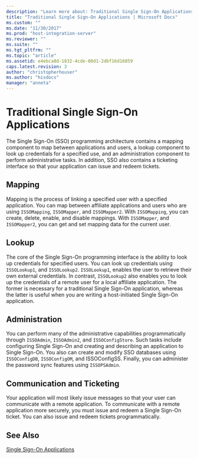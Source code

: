```yaml
---
description: "Learn more about: Traditional Single Sign-On Applications"
title: "Traditional Single Sign-On Applications | Microsoft Docs"
ms.custom: ""
ms.date: "11/30/2017"
ms.prod: "host-integration-server"
ms.reviewer: ""
ms.suite: ""
ms.tgt_pltfrm: ""
ms.topic: "article"
ms.assetid: e4ebca8d-1832-4cde-80d1-2dbf16d16859
caps.latest.revision: 3
author: "christopherhouser"
ms.author: "hisdocs"
manager: "anneta"
---
```

# Traditional Single Sign-On Applications
The Single Sign-On (SSO) programming architecture contains a mapping component to map between applications and users, a lookup component to look up credentials for a specified use, and an administration component to perform administrative tasks. In addition, SSO also contains a ticketing interface so that your application can issue and redeem tickets.  
  
## Mapping  
 Mapping is the process of linking a specified user with a specified application. You can map between affiliate applications and users who are using `ISSOMapping`, `ISSOMapper`, and `ISSOMapper2`. With `ISSOMapping`, you can create, delete, enable, and disable mappings. With `ISSOMapper`, and `ISSOMapper2`, you can get and set mapping data for the current user.  
  
## Lookup  
 The core of the Single Sign-On programming interface is the ability to look up credentials for specified users. You can look up credentials using `ISSOLookup1`, and `ISSOLookup2`. `ISSOLookup1`, enables the user to retrieve their own external credentials. In contrast, `ISSOLookup2` also enables you to look up the credentials of a remote user for a local affiliate application. The former is necessary for a traditional Single Sign-On application, whereas the latter is useful when you are writing a host-initiated Single Sign-On application.  
  
## Administration  
 You can perform many of the administrative capabilities programmatically through `ISSOAdmin`, `ISSOAdmin2`, and `ISSOConfigStore`. Such tasks include configuring Single Sign-On and creating and describing an application to Single Sign-On. You also can create and modify SSO databases using `ISSOConfigDB`, `ISSOConfigOM`, and ISSOConfigSS. Finally, you can administer the password sync features using `ISSOPSAdmin`.  
  
## Communication and Ticketing  
 Your application will most likely issue messages so that your user can communicate with a remote application. To communicate with a remote application more securely, you must issue and redeem a Single Sign-On ticket. You can also issue and redeem tickets programmatically.  
  
## See Also  
 [Single Sign-On Applications](../esso/single-sign-on-applications.md)
